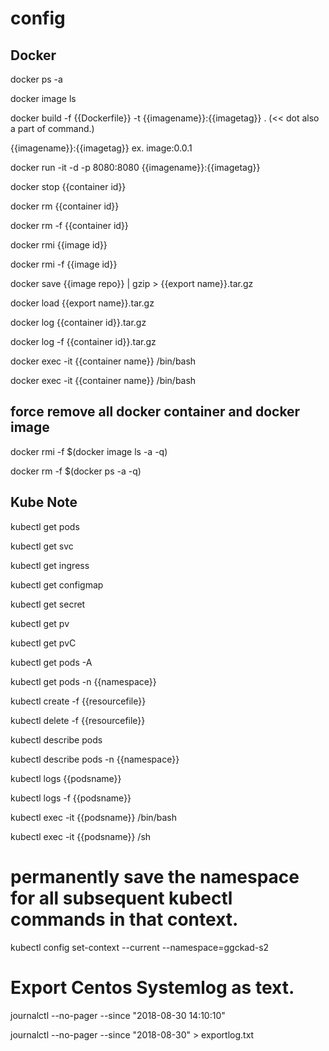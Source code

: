 # config

## Docker

docker ps -a 

docker image ls 

docker build -f {{Dockerfile}} -t {{imagename}}:{{imagetag}} . (<< dot also a part of command.)

{{imagename}}:{{imagetag}} ex. image:0.0.1

docker run -it -d -p 8080:8080 {{imagename}}:{{imagetag}} 

docker stop {{container id}}

docker rm {{container id}}

docker rm -f {{container id}}

docker rmi {{image id}}

docker rmi -f {{image id}}

docker save {{image repo}} | gzip > {{export name}}.tar.gz

docker load {{export name}}.tar.gz

docker log {{container id}}.tar.gz

docker log -f {{container id}}.tar.gz

docker exec -it {{container name}} /bin/bash

docker exec -it {{container name}} /bin/bash

## force remove all docker container and docker image

docker rmi -f $(docker image ls -a -q)

docker rm -f $(docker ps -a -q)

## Kube Note

kubectl get pods

kubectl get svc

kubectl get ingress

kubectl get configmap

kubectl get secret

kubectl get pv

kubectl get pvC

kubectl get pods -A

kubectl get pods -n {{namespace}}

kubectl create -f {{resourcefile}}

kubectl delete -f {{resourcefile}}

kubectl describe pods

kubectl describe pods -n {{namespace}}

kubectl logs {{podsname}} 

kubectl logs -f {{podsname}} 

kubectl exec -it {{podsname}} /bin/bash

kubectl exec -it {{podsname}} /sh

# permanently save the namespace for all subsequent kubectl commands in that context.
kubectl config set-context --current --namespace=ggckad-s2

# Export Centos Systemlog as text.
journalctl  --no-pager --since "2018-08-30 14:10:10"

journalctl  --no-pager --since "2018-08-30" > exportlog.txt
